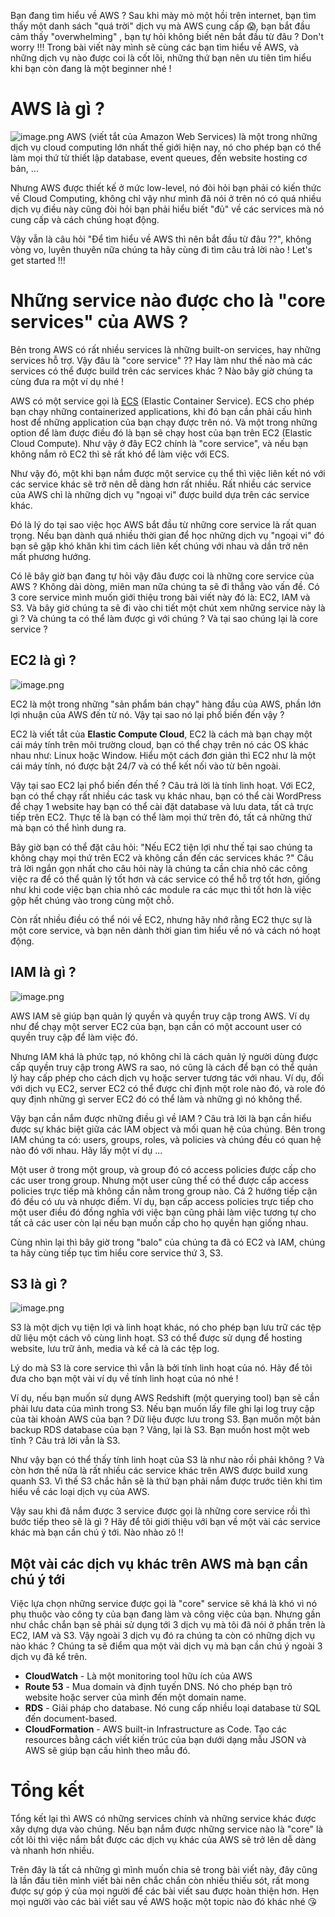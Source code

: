 Bạn đang tìm hiểu về AWS ? Sau khi mày mò một hồi trên internet, bạn tìm thấy một danh sách "quá trời" dịch vụ mà AWS cung cấp :scream:, bạn bắt đầu cảm thấy "overwhelming" , bạn tự hỏi không biết nên bắt đầu từ đâu ?  Don't worry !!! Trong bài viết này mình sẽ cùng các bạn tìm hiểu về AWS, và những dịch vụ nào được coi là cốt lõi, những thứ bạn nên ưu tiên tìm hiểu khi bạn còn đang là một beginner nhé !

# AWS là gì ?
![image.png](https://images.viblo.asia/2a8ba154-3ad4-40bf-88f0-67632d480377.png)
AWS (viết tắt của Amazon Web Services) là một trong những dịch vụ cloud computing lớn nhất thế giới hiện nay, nó cho phép bạn có thể làm mọi thứ từ thiết lập database, event queues, đến website hosting cơ bản, ...

Nhưng AWS được thiết kế ở mức low-level, nó đòi hỏi bạn phải có kiến thức về Cloud Computing, không chỉ vậy như mình đã nói ở trên nó có quá nhiều dịch vụ điều này cũng đòi hỏi bạn phải hiểu biết "đủ" về các services mà nó cung cấp và cách chúng hoạt động.

Vậy vẫn là câu hỏi "Để tìm hiểu về AWS thì nên bắt đầu từ đâu ??", không vòng vo, luyên thuyên nữa chúng ta hãy cùng đi tìm câu trả lời nào ! Let's get started !!! 

# Những service nào được cho là "core services" của AWS ?
Bên trong AWS có rất nhiều services là những built-on services, hay những services hỗ trợ. Vậy đâu là "core service" ?? Hay làm như thế nào mà các services có thể được build trên các services khác ?  Nào bây giờ chúng ta cùng đưa ra một ví dụ nhé !

AWS có một service gọi là [ECS](https://aws.amazon.com/ecs/) (Elastic Container Service). ECS cho phép bạn chạy những containerized applications, khi đó bạn cần phải cấu hình host để những application của bạn chạy được trên nó. Và một trong những option để làm được điều đó là bạn sẽ chạy host của bạn trên EC2 (Elastic Cloud Compute). Như vậy ở đây EC2 chính là "core service", và nếu bạn không nắm rõ EC2 thì sẽ rất khó để làm việc với ECS. 

Như vậy đó, một khi bạn nắm được một service cụ thể thì việc liên kết nó với các service khác sẽ trở nên dễ dàng hơn rất nhiều. Rất nhiều các service của AWS chỉ là những dịch vụ "ngoại vi" được build dựa trên các service khác.

Đó là lý do tại sao việc học AWS bắt đầu từ những core service là rất quan trọng. Nếu bạn dành quá nhiều thời gian để học những dịch vụ "ngoại vi" đó bạn sẽ gặp khó khăn khi tìm cách liên kết chúng với nhau và dần trở nên mất phương hướng. 

Có lẽ bây giờ bạn đang tự hỏi vậy đâu được coi là những core service của AWS ? Không dài dòng, miên man nữa chúng ta sẽ đi thẳng vào vấn đề. Có 3 core service mình muốn giới thiệu trong bài viết này đó là: EC2, IAM và S3. Và bây giờ chúng ta sẽ đi vào chi tiết một chút xem những service này là gì ? Và chúng ta có thể làm được gì với chúng ? Và tại sao chúng lại là core service ?

## EC2 là gì ?

![image.png](https://images.viblo.asia/f644264f-f007-4d53-a720-d1c41ec1f87f.png)

EC2 là một trong những "sản phẩm bán chạy" hàng đầu của AWS, phần lớn lợi nhuận của AWS đến từ nó. Vậy tại sao nó lại phổ biến đến vậy ?

EC2 là viết tắt của **Elastic Compute Cloud**,  EC2 là cách mà bạn chạy một cái máy tính trên môi trường cloud, bạn có thể chạy trên nó các OS khác nhau như: Linux hoặc Window. Hiểu một cách đơn giản thì EC2 như là một cái máy tính, nó được bật 24/7 và có thể kết nối vào từ bên ngoài.

Vậy tại sao EC2 lại phổ biến đến thế ? Câu trả lời là tính linh hoạt. Với EC2, bạn có thể chạy rất nhiều các task vụ khác nhau, bạn có thể cài WordPress để chạy 1 website hay bạn có thể cài đặt database và lưu data, tất cả trực tiếp trên EC2. Thực tế là bạn có thể làm mọi thứ trên đó, tất cả những thứ mà bạn có thể hình dung ra.

Bây giờ bạn có thể đặt câu hỏi: "Nếu EC2 tiện lợi như thế tại sao chúng ta không chạy mọi thứ trên EC2 và không cần đến các services khác ?" Câu trả lời ngắn gọn nhất cho câu hỏi này là chúng ta cần chia nhỏ các công việc ra để có thể quản lý tốt hơn và các service có thể hỗ trợ tốt hơn, giống như khi code việc bạn chia nhỏ các module ra các mục thì tốt hơn là việc gộp hết chúng vào trong cùng một chỗ.

Còn rất nhiều điều có thể nói về EC2, nhưng hãy nhớ rằng EC2 thực sự là một core service, và bạn nên dành thời gian tìm hiểu về nó và cách nó hoạt động. 

## IAM là gì ?
![image.png](https://images.viblo.asia/6c886fdf-7b0f-49e5-be4b-769b4221f648.png)

AWS IAM sẽ giúp bạn quản lý quyền và quyền truy cập trong AWS. Ví dụ như để chạy một server EC2  của bạn, bạn cần có một account user có quyền truy cập để làm việc đó.

Nhưng IAM khá là phức tạp, nó không chỉ là cách quản lý người dùng được cấp quyền truy cập trong AWS ra sao, nó cũng là cách để bạn có thể quản lý hay cấp phép cho cách dịch vụ hoặc server tương tác với nhau. Ví dụ, đối với dịch vụ EC2, server EC2 có thể được chỉ định một role nào đó, và role đó quy định những gì server EC2 đó có thể làm và những gì nó không thể.

Vậy bạn cần nắm được những điều gì về IAM ? Câu trả lời là bạn cần hiểu được sự khác biệt giữa các IAM object và mối quan hệ của chúng. Bên trong IAM chúng ta có: users, groups, roles, và policies và chúng đều có quan hệ nào đó với nhau. Hãy lấy một ví dụ ...

Một user ở trong một group, và group đó có access policies được cấp cho các user trong group. Nhưng một user cũng thể có thể được cấp access policies trực tiếp mà không cần nằm trong group nào. Cả 2 hướng tiếp cận đó đều có ưu và nhược điểm. Ví dụ, bạn cấp access policies trực tiếp cho một user điều đó đồng nghĩa với việc bạn cũng phải làm việc tương tự cho tất cả các user còn lại nếu bạn muốn cấp cho họ quyền hạn giống nhau. 

Cùng nhìn lại thì bây giờ trong "balo" của chúng ta đã có EC2 và IAM, chúng ta hãy cùng tiếp tục tìm hiểu core service thứ 3, S3.

## S3 là gì ?

![image.png](https://images.viblo.asia/6ed4ad15-1621-4ec6-9f0d-da39b8a2e612.png)

S3 là một dịch vụ tiện lợi và linh hoạt khác, nó cho phép bạn lưu trữ các tệp dữ liệu một cách vô cùng linh hoạt. S3 có thể được sử dụng để hosting website, lưu trữ ảnh, media và kể cả là các tệp log. 

Lý do mà S3 là core service thì vẫn là bởi tính linh hoạt của nó. Hãy để tôi đưa cho bạn một vài ví dụ về tính linh hoạt của nó nhé !

Ví dụ, nếu bạn muốn sử dụng AWS Redshift (một querying tool) bạn sẽ cần phải lưu data của mình trong S3. Nếu bạn muốn lấy file ghi lại log truy cập của tài khoản AWS của bạn ? Dữ liệu được lưu trong S3. Bạn muốn một bản backup RDS database của bạn ? Vâng, lại là S3. Bạn muốn host một web tĩnh ? Câu trả lời vẫn là S3.

Như vậy bạn có thể thấy tính linh hoạt của S3 là như nào rồi phải không ? Và còn hơn thế nữa là rất nhiều các service khác trên AWS được build xung quanh S3. Vì thế S3 chắc hẳn sẽ là thứ bạn phải nắm được trước tiên khi tìm hiểu về các loại dịch vụ của AWS.

Vậy sau khi đã nắm được 3 service được gọi là những core service rồi thì bước tiếp theo sẽ là gì ? Hãy để tôi giới thiệu với bạn về một vài các service
khác mà bạn cần chú ý tới. Nào nhào zô !!

## Một vài các dịch vụ khác trên AWS mà bạn cần chú ý tới

Việc lựa chọn những service được gọi là "core" service sẽ khá là khó vì nó phụ thuộc vào công ty của bạn đang làm và công việc của bạn. Nhưng gần như chắc chắn bạn sẽ phải sử dụng tới 3 dịch vụ mà tôi đã nói ở phần trên là EC2, IAM và S3. Vậy ngoài 3 dịch vụ đó ra chúng ta còn có những dịch vụ nào khác ? Chúng ta sẽ điểm qua một vài dịch vụ mà bạn cần chú ý ngoài 3 dịch vụ đã kể trên.

* **CloudWatch** - Là một monitoring tool hữu ích của AWS
* **Route 53** - Mua domain và định tuyến DNS. Nó cho phép bạn trỏ website hoặc server của mình đến một domain name.
* **RDS** - Giải pháp cho database. Nó cung cấp nhiều loại database từ SQL đến document-based.
* **CloudFormation** - AWS built-in Infrastructure as Code. Tạo các resources bằng cách viết kiến trúc của bạn dưới dạng mẫu JSON và AWS sẽ giúp bạn cấu hình theo mẫu đó. 

# Tổng kết
Tổng kết lại thì AWS có những services chính và những service khác được xây dựng dựa vào chúng. Nếu bạn nắm được những service nào là "core" là cốt lõi thì việc nắm bắt được các dịch vụ khác của  AWS sẽ trở lên dễ dàng và nhanh hơn nhiều.

Trên đây là tất cả những gì mình muốn chia sẻ trong bài viết này, đây cũng là lần đầu tiên mình viết bài nên chắc chắn còn nhiều thiếu sót, rất mong được sự góp ý của mọi người để các bài viết sau được hoàn thiện hơn. Hẹn mọi người vào các bài viết sau về AWS hoặc một topic nào đó khác nhé :kissing_heart:
